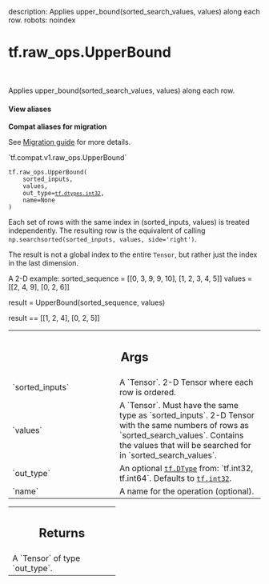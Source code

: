 description: Applies upper_bound(sorted_search_values, values) along each row.
robots: noindex

# tf.raw_ops.UpperBound

<!-- Insert buttons and diff -->

<table class="tfo-notebook-buttons tfo-api nocontent" align="left">

</table>



Applies upper_bound(sorted_search_values, values) along each row.

<section class="expandable">
  <h4 class="showalways">View aliases</h4>
  <p>
<b>Compat aliases for migration</b>
<p>See
<a href="https://www.tensorflow.org/guide/migrate">Migration guide</a> for
more details.</p>
<p>`tf.compat.v1.raw_ops.UpperBound`</p>
</p>
</section>

<pre class="devsite-click-to-copy prettyprint lang-py tfo-signature-link">
<code>tf.raw_ops.UpperBound(
    sorted_inputs,
    values,
    out_type=<a href="../../tf/dtypes.md#int32"><code>tf.dtypes.int32</code></a>,
    name=None
)
</code></pre>



<!-- Placeholder for "Used in" -->

Each set of rows with the same index in (sorted_inputs, values) is treated
independently.  The resulting row is the equivalent of calling
`np.searchsorted(sorted_inputs, values, side='right')`.

The result is not a global index to the entire
`Tensor`, but rather just the index in the last dimension.

A 2-D example:
  sorted_sequence = [[0, 3, 9, 9, 10],
                     [1, 2, 3, 4, 5]]
  values = [[2, 4, 9],
            [0, 2, 6]]

  result = UpperBound(sorted_sequence, values)

  result == [[1, 2, 4],
             [0, 2, 5]]

<!-- Tabular view -->
 <table class="responsive fixed orange">
<colgroup><col width="214px"><col></colgroup>
<tr><th colspan="2"><h2 class="add-link">Args</h2></th></tr>

<tr>
<td>
`sorted_inputs`
</td>
<td>
A `Tensor`. 2-D Tensor where each row is ordered.
</td>
</tr><tr>
<td>
`values`
</td>
<td>
A `Tensor`. Must have the same type as `sorted_inputs`.
2-D Tensor with the same numbers of rows as `sorted_search_values`. Contains
the values that will be searched for in `sorted_search_values`.
</td>
</tr><tr>
<td>
`out_type`
</td>
<td>
An optional <a href="../../tf/dtypes/DType.md"><code>tf.DType</code></a> from: `tf.int32, tf.int64`. Defaults to <a href="../../tf.md#int32"><code>tf.int32</code></a>.
</td>
</tr><tr>
<td>
`name`
</td>
<td>
A name for the operation (optional).
</td>
</tr>
</table>



<!-- Tabular view -->
 <table class="responsive fixed orange">
<colgroup><col width="214px"><col></colgroup>
<tr><th colspan="2"><h2 class="add-link">Returns</h2></th></tr>
<tr class="alt">
<td colspan="2">
A `Tensor` of type `out_type`.
</td>
</tr>

</table>

